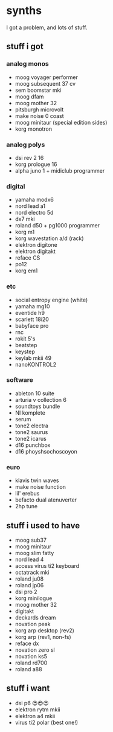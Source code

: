 # synths
I got a problem, and lots of stuff.

## stuff i got

### analog monos

* moog voyager performer
* moog subsequent 37 cv
* sem boomstar mki
* moog dfam
* moog mother 32
* pitsburgh microvolt
* make noise 0 coast
* moog minitaur (special edition sides)
* korg monotron

### analog polys

* dsi rev 2 16
* korg prologue 16
* alpha juno 1 + midiclub programmer

### digital

* yamaha modx6
* nord lead a1
* nord electro 5d
* dx7 mki
* roland d50 + pg1000 programmer
* korg m1
* korg wavestation a/d (rack)
* elektron digitone
* elektron digitakt
* reface CS
* po12
* korg em1

### etc

* social entropy engine (white)
* yamaha mg10
* eventide h9
* scarlett 18i20
* babyface pro
* rnc
* rokit 5's
* beatstep 
* keystep
* keylab mkii 49
* nanoKONTROL2

### software

* ableton 10 suite
* arturia v collection 6
* soundtoys bundle
* NI komplete
* serum
* tone2 electra
* tone2 saurus
* tone2 icarus
* d16 punchbox
* d16 phoyshsochoscoyon

### euro

* klavis twin waves
* make noise function
* lil' erebus
* befacto dual atenuverter
* 2hp tune

## stuff i used to have

* moog sub37
* moog minitaur
* moog slim fatty
* nord lead 4
* access virus ti2 keyboard
* octatrack mki
* roland ju08
* roland jp06
* dsi pro 2
* korg minilogue
* moog mother 32
* digitakt
* deckards dream
* novation peak
* korg arp desktop (rev2)
* korg arp (rev1, non-fs)
* reface dx
* novation zero sl
* novation ks5
* roland rd700
* roland a88

## stuff i want

* dsi p6 😍😍😍
* elektron rytm mkii
* elektron a4 mkii
* virus ti2 polar (best one!)

